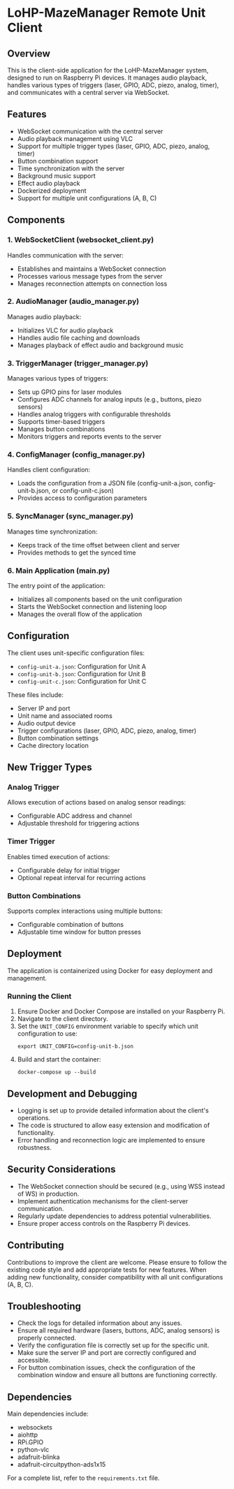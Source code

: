 # LoHP-MazeManager Remote Unit Client

## Overview

This is the client-side application for the LoHP-MazeManager system, designed to run on Raspberry Pi devices. It manages audio playback, handles various types of triggers (laser, GPIO, ADC, piezo, analog, timer), and communicates with a central server via WebSocket.

## Features

- WebSocket communication with the central server
- Audio playback management using VLC
- Support for multiple trigger types (laser, GPIO, ADC, piezo, analog, timer)
- Button combination support
- Time synchronization with the server
- Background music support
- Effect audio playback
- Dockerized deployment
- Support for multiple unit configurations (A, B, C)

## Components

### 1. WebSocketClient (websocket_client.py)

Handles communication with the server:
- Establishes and maintains a WebSocket connection
- Processes various message types from the server
- Manages reconnection attempts on connection loss

### 2. AudioManager (audio_manager.py)

Manages audio playback:
- Initializes VLC for audio playback
- Handles audio file caching and downloads
- Manages playback of effect audio and background music

### 3. TriggerManager (trigger_manager.py)

Manages various types of triggers:
- Sets up GPIO pins for laser modules
- Configures ADC channels for analog inputs (e.g., buttons, piezo sensors)
- Handles analog triggers with configurable thresholds
- Supports timer-based triggers
- Manages button combinations
- Monitors triggers and reports events to the server

### 4. ConfigManager (config_manager.py)

Handles client configuration:
- Loads the configuration from a JSON file (config-unit-a.json, config-unit-b.json, or config-unit-c.json)
- Provides access to configuration parameters

### 5. SyncManager (sync_manager.py)

Manages time synchronization:
- Keeps track of the time offset between client and server
- Provides methods to get the synced time

### 6. Main Application (main.py)

The entry point of the application:
- Initializes all components based on the unit configuration
- Starts the WebSocket connection and listening loop
- Manages the overall flow of the application

## Configuration

The client uses unit-specific configuration files:
- `config-unit-a.json`: Configuration for Unit A
- `config-unit-b.json`: Configuration for Unit B
- `config-unit-c.json`: Configuration for Unit C

These files include:
- Server IP and port
- Unit name and associated rooms
- Audio output device
- Trigger configurations (laser, GPIO, ADC, piezo, analog, timer)
- Button combination settings
- Cache directory location

## New Trigger Types

### Analog Trigger

Allows execution of actions based on analog sensor readings:
- Configurable ADC address and channel
- Adjustable threshold for triggering actions

### Timer Trigger

Enables timed execution of actions:
- Configurable delay for initial trigger
- Optional repeat interval for recurring actions

### Button Combinations

Supports complex interactions using multiple buttons:
- Configurable combination of buttons
- Adjustable time window for button presses

## Deployment

The application is containerized using Docker for easy deployment and management.

### Running the Client

1. Ensure Docker and Docker Compose are installed on your Raspberry Pi.
2. Navigate to the client directory.
3. Set the `UNIT_CONFIG` environment variable to specify which unit configuration to use:
   ```
   export UNIT_CONFIG=config-unit-b.json
   ```
4. Build and start the container:
   ```
   docker-compose up --build
   ```

## Development and Debugging

- Logging is set up to provide detailed information about the client's operations.
- The code is structured to allow easy extension and modification of functionality.
- Error handling and reconnection logic are implemented to ensure robustness.

## Security Considerations

- The WebSocket connection should be secured (e.g., using WSS instead of WS) in production.
- Implement authentication mechanisms for the client-server communication.
- Regularly update dependencies to address potential vulnerabilities.
- Ensure proper access controls on the Raspberry Pi devices.

## Contributing

Contributions to improve the client are welcome. Please ensure to follow the existing code style and add appropriate tests for new features. When adding new functionality, consider compatibility with all unit configurations (A, B, C).

## Troubleshooting

- Check the logs for detailed information about any issues.
- Ensure all required hardware (lasers, buttons, ADC, analog sensors) is properly connected.
- Verify the configuration file is correctly set up for the specific unit.
- Make sure the server IP and port are correctly configured and accessible.
- For button combination issues, check the configuration of the combination window and ensure all buttons are functioning correctly.

## Dependencies

Main dependencies include:
- websockets
- aiohttp
- RPi.GPIO
- python-vlc
- adafruit-blinka
- adafruit-circuitpython-ads1x15

For a complete list, refer to the `requirements.txt` file.
